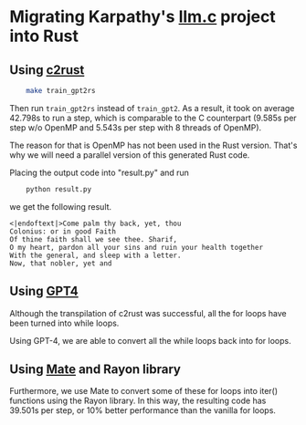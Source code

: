 # Migrating Karpathy's [llm.c](https://github.com/karpathy/llm.c) project into Rust

## Using [c2rust](https://github.com/immunant)

```bash
	make train_gpt2rs
```

Then run `train_gpt2rs` instead of `train_gpt2`. As a result, it took on average 42.798s to 
run a step, which is comparable to the C counterpart (9.585s per step w/o OpenMP and 5.543s per step with 8 threads of OpenMP).  

The reason for that is OpenMP has not been used in the Rust version. That's why we will need a parallel version of this
generated Rust code.

Placing the output code into "result.py" and run

```bash
    python result.py
```
we get the following result.

```
<|endoftext|>Come palm thy back, yet, thou
Colonius: or in good Faith
Of thine faith shall we see thee. Sharif,
O my heart, pardon all your sins and ruin your health together
With the general, and sleep with a letter.
Now, that nobler, yet and
```
## Using [GPT4](https://chat.openai.com)

Although the transpilation of c2rust was successful, all the for loops have been turned into while loops.

Using GPT-4, we are able to convert all the while loops back into for loops.

## Using [Mate](https://github.com/trusted-programming/mate) and Rayon library

Furthermore, we use Mate to convert some of these for loops into iter() functions using the Rayon library.
In this way, the resulting code has 39.501s per step, or 10% better performance than the vanilla for loops. 


